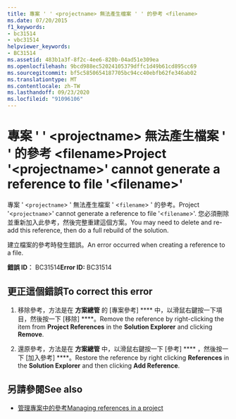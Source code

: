 ```yaml
---
title: 專案 ' ' <projectname> 無法產生檔案 ' ' 的參考 <filename>
ms.date: 07/20/2015
f1_keywords:
- bc31514
- vbc31514
helpviewer_keywords:
- BC31514
ms.assetid: 483b1a3f-8f2c-4ee6-820b-04ad51e309ea
ms.openlocfilehash: 9bcd988ec52024105379dffc1d49b61cd895cc69
ms.sourcegitcommit: bf5c5850654187705bc94cc40ebfb62fe346ab02
ms.translationtype: MT
ms.contentlocale: zh-TW
ms.lasthandoff: 09/23/2020
ms.locfileid: "91096106"
---
```

# <a name="project-projectname-cannot-generate-a-reference-to-file-filename"></a><span data-ttu-id="7fea3-102">專案 ' ' \<projectname> 無法產生檔案 ' ' 的參考 \<filename></span><span class="sxs-lookup"><span data-stu-id="7fea3-102">Project '\<projectname>' cannot generate a reference to file '\<filename>'</span></span>

<span data-ttu-id="7fea3-103">專案 ' <`projectname`> ' 無法產生檔案 ' <`filename`> ' 的參考。</span><span class="sxs-lookup"><span data-stu-id="7fea3-103">Project '<`projectname`>' cannot generate a reference to file '<`filename`>'.</span></span> <span data-ttu-id="7fea3-104">您必須刪除並重新加入此參考，然後完整重建這個方案。</span><span class="sxs-lookup"><span data-stu-id="7fea3-104">You may need to delete and re-add this reference, then do a full rebuild of the solution.</span></span>  
  
 <span data-ttu-id="7fea3-105">建立檔案的參考時發生錯誤。</span><span class="sxs-lookup"><span data-stu-id="7fea3-105">An error occurred when creating a reference to a file.</span></span>  
  
 <span data-ttu-id="7fea3-106">**錯誤 ID︰** BC31514</span><span class="sxs-lookup"><span data-stu-id="7fea3-106">**Error ID:** BC31514</span></span>  
  
## <a name="to-correct-this-error"></a><span data-ttu-id="7fea3-107">更正這個錯誤</span><span class="sxs-lookup"><span data-stu-id="7fea3-107">To correct this error</span></span>  
  
1. <span data-ttu-id="7fea3-108">移除參考，方法是在 **方案總管** 的 [專案參考] \*\*\*\* 中，以滑鼠右鍵按一下項目，然後按一下 [移除] \*\*\*\*。</span><span class="sxs-lookup"><span data-stu-id="7fea3-108">Remove the reference by right-clicking the item from **Project References** in the **Solution Explorer** and clicking **Remove**.</span></span>  
  
2. <span data-ttu-id="7fea3-109">還原參考，方法是在 **方案總管** 中，以滑鼠右鍵按一下 [參考] \*\*\*\* ，然後按一下 [加入參考] \*\*\*\*。</span><span class="sxs-lookup"><span data-stu-id="7fea3-109">Restore the reference by right clicking **References** in the **Solution Explorer** and then clicking **Add Reference**.</span></span>  
  
## <a name="see-also"></a><span data-ttu-id="7fea3-110">另請參閱</span><span class="sxs-lookup"><span data-stu-id="7fea3-110">See also</span></span>

- [<span data-ttu-id="7fea3-111">管理專案中的參考</span><span class="sxs-lookup"><span data-stu-id="7fea3-111">Managing references in a project</span></span>](/visualstudio/ide/managing-references-in-a-project)
